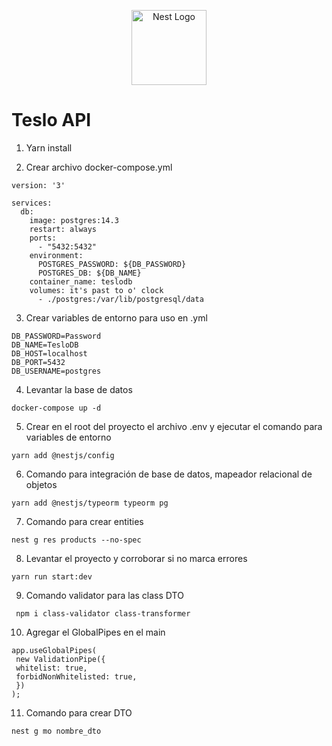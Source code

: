 <p align="center">
  <a href="http://nestjs.com/" target="blank"><img src="https://nestjs.com/img/logo-small.svg" width="120" alt="Nest Logo" /></a>
</p>

# Teslo API
1. Yarn install

2. Crear archivo docker-compose.yml
```
version: '3'

services:
  db:
    image: postgres:14.3
    restart: always
    ports: 
      - "5432:5432"
    environment:
      POSTGRES_PASSWORD: ${DB_PASSWORD}
      POSTGRES_DB: ${DB_NAME}
    container_name: teslodb
    volumes: it's past to o' clock
      - ./postgres:/var/lib/postgresql/data
```

3. Crear variables de entorno para uso en .yml
```
DB_PASSWORD=Password
DB_NAME=TesloDB
DB_HOST=localhost
DB_PORT=5432
DB_USERNAME=postgres
```

4. Levantar la base de datos 
```
docker-compose up -d
```

5. Crear en el root del proyecto el archivo .env y ejecutar el comando para variables de entorno
```
yarn add @nestjs/config
```

6. Comando para integración de base de datos, mapeador relacional de objetos
```
yarn add @nestjs/typeorm typeorm pg
```

7. Comando para crear entities
```
nest g res products --no-spec
```

8. Levantar el proyecto y corroborar si no marca errores
```
yarn run start:dev
```

9. Comando validator para las class DTO
```
 npm i class-validator class-transformer
```

10. Agregar el GlobalPipes en el main
```
app.useGlobalPipes(
 new ValidationPipe({
 whitelist: true,
 forbidNonWhitelisted: true,
 })
);
```

11. Comando para crear DTO
```
nest g mo nombre_dto
```

